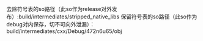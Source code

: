 去除符号表的so路径（此so作为release对外发布）:build/intermediates/stripped_native_libs
保留符号表的so路径（此so作为debug对内保存，切不可向外泄漏）：build/intermediates/cxx/Debug/472n6u65/obj